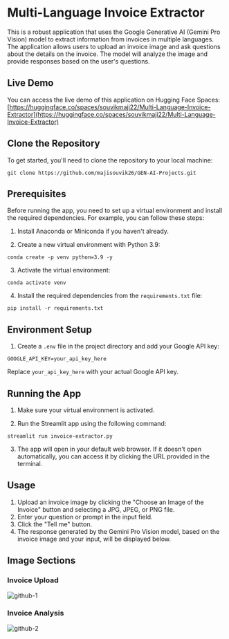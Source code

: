 # Multi-Language Invoice Extractor

This is a robust application that uses the Google Generative AI (Gemini Pro Vision) model to extract information from invoices in multiple languages. The application allows users to upload an invoice image and ask questions about the details on the invoice. The model will analyze the image and provide responses based on the user's questions.

## Live Demo

You can access the live demo of this application on Hugging Face Spaces: [https://huggingface.co/spaces/souvikmaji22/Multi-Language-Invoice-Extractor](https://huggingface.co/spaces/souvikmaji22/Multi-Language-Invoice-Extractor)

## Clone the Repository

To get started, you'll need to clone the repository to your local machine:

```
git clone https://github.com/majisouvik26/GEN-AI-Projects.git
```

## Prerequisites

Before running the app, you need to set up a virtual environment and install the required dependencies. For example, you can follow these steps:

1. Install Anaconda or Miniconda if you haven't already.

2. Create a new virtual environment with Python 3.9:

```
conda create -p venv python=3.9 -y
```

3. Activate the virtual environment:

```
conda activate venv
```

4. Install the required dependencies from the `requirements.txt` file:

```
pip install -r requirements.txt
```

## Environment Setup

1. Create a `.env` file in the project directory and add your Google API key:

```
GOOGLE_API_KEY=your_api_key_here
```

Replace `your_api_key_here` with your actual Google API key.

## Running the App

1. Make sure your virtual environment is activated.

2. Run the Streamlit app using the following command:

```
streamlit run invoice-extractor.py
```

3. The app will open in your default web browser. If it doesn't open automatically, you can access it by clicking the URL provided in the terminal.

## Usage

1. Upload an invoice image by clicking the "Choose an Image of the Invoice" button and selecting a JPG, JPEG, or PNG file.
2. Enter your question or prompt in the input field.
3. Click the "Tell me" button.
4. The response generated by the Gemini Pro Vision model, based on the invoice image and your input, will be displayed below.

## Image Sections

### Invoice Upload
![github-1](https://github.com/majisouvik26/GEN-AI-Projects/assets/153885959/d9b186bc-395e-4938-a9b7-e70017a5e483)

### Invoice Analysis
![github-2](https://github.com/majisouvik26/GEN-AI-Projects/assets/153885959/18f63d42-31f9-4892-87f8-fedb71907370)


